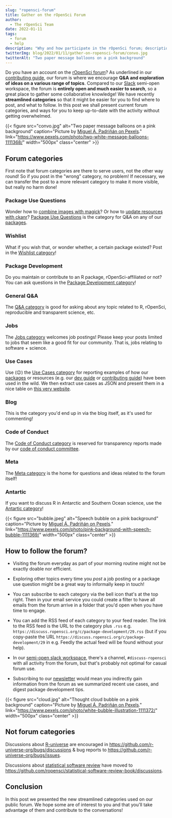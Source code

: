 ```yaml
---
slug: "ropensci-forum"
title: Gather on the rOpenSci Forum
author:
  - The rOpenSci Team
date: 2022-01-11
tags:
  - forum
  - help
description: "Why and how participate in the rOpenSci forum; descriptions of current categories."
twitterImg: blog/2022/01/11/gather-on-ropensci-forum/convo.jpg
twitterAlt: "Two paper message balloons on a pink background"
---
```


Do you have an account on the [rOpenSci forum](https://discuss.ropensci.org)?
As underlined in our [contributing guide](https://contributing.ropensci.org/resources.html#channels), our forum is where we encourage **Q&A and exploration of ideas on a various range of topics**.
Compared to our [Slack](https://contributing.ropensci.org/resources.html#channels) semi-open workspace, the forum is **entirely open and much easier to search**, so a great place to gather some collaborative knowledge!
We have recently **streamlined categories** so that it might be easier for you to find where to post, and what to follow.
In this post we shall present current forum categories, and ways for you to keep up-to-date with the activity without getting overwhelmed.

{{< figure src="convo.jpg" alt="Two paper message balloons on a pink background" caption="Picture by [Miguel Á. Padriñán on Pexels](https://www.pexels.com/fr-fr/@padrinan)." link="https://www.pexels.com/photo/two-white-message-balloons-1111368/" width="500px" class="center" >}}

## Forum categories

First note that forum categories are there to serve users, not the other way round!
So if you post in the "wrong" category, no problem! 
If necessary, we can transfer the post to a more relevant category to make it more visible, but really no harm done!

### Package Use Questions

Wonder how to [combine images with magick](https://discuss.ropensci.org/t/magick-combining-several-images-into-one-while-controlling-their-relative-position/2697/3)?
Or how to [update resources with ckanr](https://discuss.ropensci.org/t/updating-resources-with-ckanr/2631/6)?
[Package Use Questions](https://discuss.ropensci.org/c/packages/7) is the category for Q&A on any of our [packages](/packages).

### Wishlist

What if you wish that, or wonder whether, a certain package existed?
Post in the [Wishlist category](https://discuss.ropensci.org/c/wishlist/6)!

### Package Development

Do you maintain or contribute to an R package, rOpenSci-affiliated or not?
You can ask questions in the [Package Development category](https://discuss.ropensci.org/c/package-development/29)!

###  General Q&A

The [Q&A category](https://discuss.ropensci.org/c/general-qa/17) is good for asking about any topic related to R, rOpenSci, reproducible and transparent science, etc.

### Jobs

The [Jobs category](https://discuss.ropensci.org/c/jobs/22) welcomes job postings!
 Please keep your posts limited to jobs that seem like a good fit for our community. That is, jobs relating to software + science.

### Use Cases

Use (:wink:) the [Use Cases category](https://discuss.ropensci.org/c/usecases/10) for reporting examples of how our [packages](/packages) or resources (e.g. our [dev guide](https://devguide.ropensci.org) or [contributing guide](https://contributing.ropensci.org)) have been used in the wild.
We then extract use cases as JSON and present them in a nice table on [this very website](/usecases).

### Blog

This is the category you'd end up in via the blog itself, as it's used for commenting!

### Code of Conduct

The [Code of Conduct category](https://discuss.ropensci.org/c/conduct/25) is reserved for transparency reports made by our [code of conduct committee](/code-of-conduct).

### Meta

The [Meta category](https://discuss.ropensci.org/c/meta/3) is the home for questions and ideas related to the forum itself!

### Antartic

If you want to discuss R in Antarctic and Southern Ocean science, use the [Antartic category](https://discuss.ropensci.org/c/antarctic/23)!

{{< figure src="bubble.jpeg" alt="Speech bubble on a pink background" caption="Picture by [Miguel Á. Padriñán on Pexels](https://www.pexels.com/fr-fr/@padrinan)." link="https://www.pexels.com/photo/pink-background-with-speech-bubble-1111369/" width="500px" class="center" >}}

## How to follow the forum?

* Visiting the forum everyday as part of your morning routine might not be exactly doable nor efficient.

* Exploring other topics every time you _post_ a job posting or a package use question might be a great way to informally keep in touch!

* You can subscribe to each category via the bell icon that's at the top right. Then in your email service you could create a filter to have all emails from the forum arrive in a folder that you'd open when you have time to engage.

* You can add the RSS feed of each category to your feed reader. The link to the RSS feed is the URL to the category plus `.rss` e.g. `https://discuss.ropensci.org/c/package-development/29.rss` (but if you copy-paste the URL `https://discuss.ropensci.org/c/package-development/29` in e.g. Feedly the actual feed will be found without your help).

* In our [semi-open slack workspace](https://contributing.ropensci.org/resources.html#channels), there's a channel, `#discuss-ropensci` with all activity from the forum, but that's probably not optimal for casual forum use.

* Subscribing to our [newsletter](/news) would mean you indirectly gain information from the forum as we summarized recent use cases, and digest package development tips.

{{< figure src="cloud.jpg" alt="Thought cloud bubble on a pink background" caption="Picture by [Miguel Á. Padriñán on Pexels](https://www.pexels.com/fr-fr/@padrinan)." link="https://www.pexels.com/photo/white-bubble-illustration-1111372/" width="500px" class="center" >}}

## Not forum categories

Discussions about [R-universe](/r-universe) are encouraged in https://github.com/r-universe-org/bugs/discussions & bug reports to https://github.com/r-universe-org/bugs/issues.

Discussions about [statistical software review](/stat-software-review/) have moved to https://github.com/ropensci/statistical-software-review-book/discussions.

## Conclusion

In this post we presented the new streamlined categories used on our public forum.
We hope some are of interest to you and that you'll take advantage of them and contribute to the conversations!